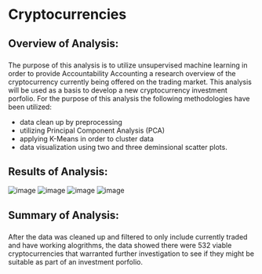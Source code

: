 # Cryptocurrencies

## Overview of Analysis:
###
The purpose of this analysis is to utilize unsupervised machine learning in order to provide Accountability Accounting a research overview of the cryptocurrency currently being offered on the trading market.  This analysis will be used as a basis to develop a new cryptocurrency investment porfolio.  For the purpose of this analysis the following methodologies have been utilized:
- data clean up by preprocessing
- utilizing Principal Component Analysis (PCA)
- applying K-Means in order to cluster data
- data visualization using two and three deminsional scatter plots.

## Results of Analysis:
![image](https://user-images.githubusercontent.com/86161212/139561896-95fdd543-c5b3-44e0-a6b8-2ec87fe2321a.png)
![image](https://user-images.githubusercontent.com/86161212/139561910-8b11c0b7-f303-4681-be60-6ec12c8cb5b9.png)
![image](https://user-images.githubusercontent.com/86161212/139561918-7d5711aa-718b-4dd7-ac59-3074a9d2ce40.png)
![image](https://user-images.githubusercontent.com/86161212/139561924-655bea07-4791-4d23-99ba-5daffb75c511.png)

## Summary of Analysis:
###
After the data was cleaned up and filtered to only include currently traded and have working alogrithms, the data showed there were 532 viable cryptocurrencies that warranted further investigation to see if they might be suitable as part of an investment porfolio.
